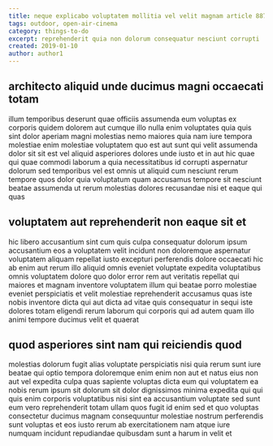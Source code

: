 ```yaml
---
title: neque explicabo voluptatem mollitia vel velit magnam article 8874
tags: outdoor, open-air-cinema
category: things-to-do
excerpt: reprehenderit quia non dolorum consequatur nesciunt corrupti
created: 2019-01-10
author: author1
---
```


## architecto aliquid unde ducimus magni occaecati totam

illum temporibus deserunt quae officiis assumenda eum voluptas ex corporis quidem dolorem aut cumque illo nulla enim voluptates quia quis sint dolor aperiam magni molestias nemo maiores quia nam iure tempora molestiae enim molestiae voluptatem quo est aut sunt qui velit assumenda dolor sit sit est vel aliquid asperiores dolores unde iusto et in aut hic quae qui quae commodi laborum a quia necessitatibus id corrupti aspernatur dolorum sed temporibus vel est omnis ut aliquid cum nesciunt rerum tempore quos dolor quia voluptatum quam accusamus tempore sit nesciunt beatae assumenda ut rerum molestias dolores recusandae nisi et eaque qui quas

## voluptatem aut reprehenderit non eaque sit et

hic libero accusantium sint cum quis culpa consequatur dolorum ipsum accusantium eos a voluptatem velit incidunt non doloremque aspernatur voluptatem aliquam repellat iusto excepturi perferendis dolore occaecati hic ab enim aut rerum illo aliquid omnis eveniet voluptate expedita voluptatibus omnis voluptatem dolore quo dolor error rem aut veritatis repellat qui maiores et magnam inventore voluptatem illum qui beatae porro molestiae eveniet perspiciatis et velit molestiae reprehenderit accusamus quas iste nobis inventore dicta qui aut dicta ad vitae quis consequatur in sequi iste dolores totam eligendi rerum laborum qui corporis qui ad autem quam illo animi tempore ducimus velit et quaerat

## quod asperiores sint nam qui reiciendis quod

molestias dolorum fugit alias voluptate perspiciatis nisi quia rerum sunt iure beatae qui optio tempora doloremque enim enim non aut et natus eius non aut vel expedita culpa quas sapiente voluptas dicta eum qui voluptatem ea nobis rerum ipsum sit dolorum sit dolor dignissimos minima expedita qui qui quis enim corporis voluptatibus nisi sint ea accusantium voluptate sed sunt eum vero reprehenderit totam ullam quos fugit id enim sed et quo voluptas consectetur ducimus magnam consequuntur molestiae nostrum perferendis sunt voluptas et eos iusto rerum ab exercitationem nam atque iure numquam incidunt repudiandae quibusdam sunt a harum in velit et

